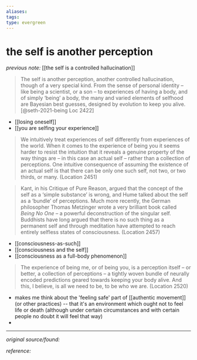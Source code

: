 ```yaml
---
aliases: 
tags: 
type: evergreen
---
```


# the self is another perception

_previous note:_ [[the self is a controlled hallucination]]

> The self is another perception, another controlled hallucination, though of a very special kind. From the sense of personal identity – like being a scientist, or a son – to experiences of having a body, and of simply ‘being’ a body, the many and varied elements of selfhood are Bayesian best guesses, designed by evolution to keep you alive. [@seth-2021-being Loc 2422]

- [[losing oneself]]
- [[you are selfing your experience]]


> We intuitively treat experiences of self differently from experiences of the world. When it comes to the experience of being you it seems harder to resist the intuition that it reveals a genuine property of the way things are – in this case an actual self – rather than a collection of perceptions. One intuitive consequence of assuming the existence of an actual self is that there can be only one such self, not two, or two thirds, or many. (Location 2451)

> Kant, in his Critique of Pure Reason, argued that the concept of the self as a ‘simple substance’ is wrong, and Hume talked about the self as a ‘bundle’ of perceptions. Much more recently, the German philosopher Thomas Metzinger wrote a very brilliant book called _Being No One_ – a powerful deconstruction of the singular self. Buddhists have long argued that there is no such thing as a permanent self and through meditation have attempted to reach entirely selfless states of consciousness. (Location 2457)

- [[consciousness-as-such]]
- [[consciousness and the self]]
- [[consciousness as a full-body phenomenon]]

> The experience of being me, or of being you, is a perception itself – or better, a collection of perceptions – a tightly woven bundle of neurally encoded predictions geared towards keeping your body alive. And this, I believe, is all we need to be, to be who we are. (Location 2520)

- makes me think about the 'feeling safe' part of [[authentic movement]] (or other practices) -- that it's an environment which ought not to feel life or death (although under certain circumstances and with certain people no doubt it will feel that way)
- 

---

_original source/found:_ 

_reference:_ 



